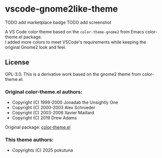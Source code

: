 # vscode-gnome2like-theme

TODO add marketplace badge
TODO add screenshot

A VS Code color theme based on the `color-theme-gnome2` from Emacs color-theme.el package.  
I added more colors to meet VSCode's requirements while keeping the original Gnome2 look and feel.


## License

GPL-3.0. This is a derivative work based on the gnome2 theme from color-theme.el.

### Original color-theme.el authors:

- Copyright (C) 1999-2000 Jonadab the Unsightly One
- Copyright (C) 2000-2003 Alex Schroeder
- Copyright (C) 2003-2006 Xavier Maillard
- Copyright (C) 2019 Drew Adams

Original package: [color-theme.el](https://www.emacswiki.org/emacs/download/color-theme.el)

### This theme authors:
- Copyrights (C) 2025 pokutuna
